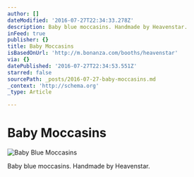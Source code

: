 ```yaml
---
author: []
dateModified: '2016-07-27T22:34:33.278Z'
description: Baby blue moccasins. Handmade by Heavenstar.
inFeed: true
publisher: {}
title: Baby Moccasins
isBasedOnUrl: 'http://m.bonanza.com/booths/heavenstar'
via: {}
datePublished: '2016-07-27T22:34:53.551Z'
starred: false
sourcePath: _posts/2016-07-27-baby-moccasins.md
_context: 'http://schema.org'
_type: Article

---
```

# Baby Moccasins
![Baby Blue Moccasins](https://the-grid-user-content.s3-us-west-2.amazonaws.com/e01ac6ce-70b2-4ee9-ae3a-3a31b9f7a32a.jpg)

Baby blue moccasins. Handmade by Heavenstar.